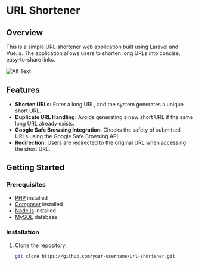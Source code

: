 # URL Shortener

## Overview

This is a simple URL shortener web application built using Laravel and Vue.js. The application allows users to shorten long URLs into concise, easy-to-share links.

![Alt Text](https://i.imgur.com/IAZ7Ekc.png)

## Features

- **Shorten URLs:** Enter a long URL, and the system generates a unique short URL.
- **Duplicate URL Handling:** Avoids generating a new short URL if the same long URL already exists.
- **Google Safe Browsing Integration:** Checks the safety of submitted URLs using the Google Safe Browsing API.
- **Redirection:** Users are redirected to the original URL when accessing the short URL.

## Getting Started

### Prerequisites

- [PHP](https://www.php.net/) installed
- [Composer](https://getcomposer.org/) installed
- [Node.js](https://nodejs.org/) installed
- [MySQL](https://www.mysql.com/) database

### Installation

1. Clone the repository:

   ```bash
   git clone https://github.com/your-username/url-shortener.git
